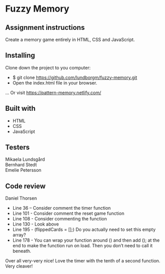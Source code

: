 # Fuzzy Memory

## Assignment instructions

Create a memory game entirely in HTML, CSS and JavaScript.

## Installing

Clone down the project to you computer:
* $ git clone https://github.com/lundborgm/fuzzy-memory.git
* Open the index.html file in your browser.

... Or visit https://pattern-memory.netlify.com/

## Built with

* HTML
* CSS
* JavaScript

## Testers

Mikaela Lundsgård<br>
Bernhard Stedt<br>
Emelie Petersson

## Code review

Daniel Thorsen

* Line 36 – Consider comment the timer function
* Line 101 - Consider comment the reset game function
* Line 108 - Consider commenting the function
* Line 130 - Look above
* Line 195 - (flippedCards = [];) Do you actually need to set this empty array?
* Line 178 - You can wrap your function around () and then add (); at the end to make the function run on load.  Then you don’t need to call it beneath.

Over all very-very nice! Love the timer with the tenth of a second function. Very cleaver!

